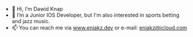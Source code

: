 - 👋 Hi, I’m Dawid Knap
- 👀 I’m a Junior IOS Developer, but I'm also interested in sports betting and jazz music.
- 📫 You can reach me via www.eniakz.dev or e-mail: eniakz@icloud.com
